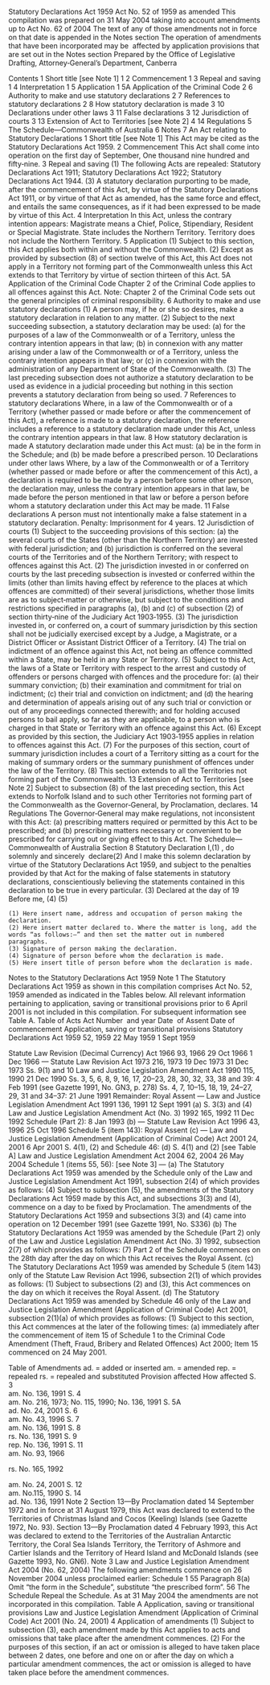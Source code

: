 
Statutory Declarations Act 1959
Act No. 52 of 1959 as amended
This compilation was prepared on 31 May 2004 taking into account amendments up to Act No. 62 of 2004
The text of any of those amendments not in force  on that date is appended in the Notes section
The operation of amendments that have been incorporated may be  affected by application provisions that are set out in the Notes section
Prepared by the Office of Legislative Drafting, Attorney‑General’s Department, Canberra
  
  
  
Contents
1	Short title [see Note 1]	1
2	Commencement	1
3	Repeal and saving	1
4	Interpretation	1
5	Application	1
5A	Application of the Criminal Code	2
6	Authority to make and use statutory declarations	2
7	References to statutory declarations	2
8	How statutory declaration is made	3
10	Declarations under other laws	3
11	False declarations	3
12	Jurisdiction of courts	3
13	Extension of Act to Territories [see Note 2]	4
14	Regulations	5
The Schedule—Commonwealth of Australia	6
Notes	7
An Act relating to Statutory Declarations
1  Short title [see Note 1]
		This Act may be cited as the Statutory Declarations Act 1959.
2  Commencement
		This Act shall come into operation on the first day of September, One thousand nine hundred and fifty‑nine.
3  Repeal and saving
	(1)	The following Acts are repealed:
		Statutory Declarations Act 1911;
		Statutory Declarations Act 1922;
		Statutory Declarations Act 1944.
	(3)	A statutory declaration purporting to be made, after the commencement of this Act, by virtue of the Statutory Declarations Act 1911, or by virtue of that Act as amended, has the same force and effect, and entails the same consequences, as if it had been expressed to be made by virtue of this Act.
4  Interpretation
		In this Act, unless the contrary intention appears:
Magistrate means a Chief, Police, Stipendiary, Resident or Special Magistrate.
State includes the Northern Territory.
Territory does not include the Northern Territory.
5  Application
	(1)	Subject to this section, this Act applies both within and without the Commonwealth.
	(2)	Except as provided by subsection (8) of section twelve of this Act, this Act does not apply in a Territory not forming part of the Commonwealth unless this Act extends to that Territory by virtue of section thirteen of this Act.
5A  Application of the Criminal Code
		Chapter 2 of the Criminal Code applies to all offences against this Act.
Note:	Chapter 2 of the Criminal Code sets out the general principles of criminal responsibility.
6  Authority to make and use statutory declarations
	(1)	A person may, if he or she so desires, make a statutory declaration in relation to any matter.
	(2)	Subject to the next succeeding subsection, a statutory declaration may be used:
	(a)	for the purposes of a law of the Commonwealth or of a Territory, unless the contrary intention appears in that law;
	(b)	in connexion with any matter arising under a law of the Commonwealth or of a Territory, unless the contrary intention appears in that law; or
	(c)	in connexion with the administration of any Department of State of the Commonwealth.
	(3)	The last preceding subsection does not authorize a statutory declaration to be used as evidence in a judicial proceeding but nothing in this section prevents a statutory declaration from being so used.
7  References to statutory declarations
		Where, in a law of the Commonwealth or of a Territory (whether passed or made before or after the commencement of this Act), a reference is made to a statutory declaration, the reference includes a reference to a statutory declaration made under this Act, unless the contrary intention appears in that law.
8  How statutory declaration is made
		A statutory declaration made under this Act must:
	(a)	be in the form in the Schedule; and
	(b)	be made before a prescribed person.
10  Declarations under other laws
		Where, by a law of the Commonwealth or of a Territory (whether passed or made before or after the commencement of this Act), a declaration is required to be made by a person before some other person, the declaration may, unless the contrary intention appears in that law, be made before the person mentioned in that law or before a person before whom a statutory declaration under this Act may be made.
11  False declarations
		A person must not intentionally make a false statement in a statutory declaration.
Penalty:	Imprisonment for 4 years.
12  Jurisdiction of courts
	(1)	Subject to the succeeding provisions of this section:
	(a)	the several courts of the States (other than the Northern Territory) are invested with federal jurisdiction; and
	(b)	jurisdiction is conferred on the several courts of the Territories and of the Northern Territory;
with respect to offences against this Act.
	(2)	The jurisdiction invested in or conferred on courts by the last preceding subsection is invested or conferred within the limits (other than limits having effect by reference to the places at which offences are committed) of their several jurisdictions, whether those limits are as to subject‑matter or otherwise, but subject to the conditions and restrictions specified in paragraphs (a), (b) and (c) of subsection (2) of section thirty‑nine of the Judiciary Act 1903‑1955.
	(3)	The jurisdiction invested in, or conferred on, a court of summary jurisdiction by this section shall not be judicially exercised except by a Judge, a Magistrate, or a District Officer or Assistant District Officer of a Territory.
	(4)	The trial on indictment of an offence against this Act, not being an offence committed within a State, may be held in any State or Territory.
	(5)	Subject to this Act, the laws of a State or Territory with respect to the arrest and custody of offenders or persons charged with offences and the procedure for:
	(a)	their summary conviction;
	(b)	their examination and commitment for trial on indictment;
	(c)	their trial and conviction on indictment; and
	(d)	the hearing and determination of appeals arising out of any such trial or conviction or out of any proceedings connected therewith;
and for holding accused persons to bail apply, so far as they are applicable, to a person who is charged in that State or Territory with an offence against this Act.
	(6)	Except as provided by this section, the Judiciary Act 1903‑1955 applies in relation to offences against this Act.
	(7)	For the purposes of this section, court of summary jurisdiction includes a court of a Territory sitting as a court for the making of summary orders or the summary punishment of offences under the law of the Territory.
	(8)	This section extends to all the Territories not forming part of the Commonwealth.
13  Extension of Act to Territories [see Note 2]
		Subject to subsection (8) of the last preceding section, this Act extends to Norfolk Island and to such other Territories not forming part of the Commonwealth as the Governor‑General, by Proclamation, declares.
14  Regulations
		The Governor‑General may make regulations, not inconsistent with this Act:
	(a)	prescribing matters required or permitted by this Act to be prescribed; and
	(b)	prescribing matters necessary or convenient to be prescribed for carrying out or giving effect to this Act.
The Schedule—Commonwealth of Australia
Section 8
Statutory Declaration
I,(1)							, do solemnly and sincerely  declare(2)
And I make this solemn declaration by virtue of the Statutory Declarations Act 1959, and subject to the penalties provided by that Act for the making of false statements in statutory declarations, conscientiously believing the statements contained in this declaration to be true in every particular.
(3)
Declared at						the
day of			 19
Before me, 
(4)
(5)



	(1)	Here insert name, address and occupation of person making the declaration.
	(2)	Here insert matter declared to. Where the matter is long, add the words “as follows:—” and then set the matter out in numbered paragraphs.
	(3)	Signature of person making the declaration.
	(4)	Signature of person before whom the declaration is made.
	(5)	Here insert title of person before whom the declaration is made.

Notes to the Statutory Declarations Act 1959
Note 1
The Statutory Declarations Act 1959 as shown in this compilation comprises Act No. 52, 1959 amended as indicated in the Tables below.
All relevant information pertaining to application, saving or transitional provisions prior to 6 April 2001 is not included in this compilation. For subsequent information see Table A. 
Table of Acts
Act
Number  and year
Date  of Assent
Date of commencement
Application, saving or transitional provisions
Statutory Declarations Act 1959
52, 1959
22 May 1959
1 Sept 1959

Statute Law Revision (Decimal Currency) Act 1966
93, 1966
29 Oct 1966
1 Dec 1966
—
Statute Law Revision Act 1973
216, 1973
19 Dec 1973
31 Dec 1973
Ss. 9(1) and 10
Law and Justice Legislation Amendment Act 1990
115, 1990
21 Dec 1990
Ss. 3, 5, 6, 8, 9, 16, 17, 20–23, 28, 30, 32, 33, 38 and 39: 4 Feb 1991 (see Gazette 1991, No. GN3, p. 278) Ss. 4, 7, 10–15, 18, 19, 24–27, 29, 31 and 34–37: 21 June 1991 Remainder: Royal Assent
—
Law and Justice Legislation Amendment Act 1991
136, 1991
12 Sept 1991
(a)
S. 3(3) and (4)
Law and Justice Legislation Amendment Act (No. 3) 1992
165, 1992
11 Dec 1992
Schedule (Part 2): 8 Jan 1993 (b)
—
Statute Law Revision Act 1996
43, 1996
25 Oct 1996
Schedule 5 (item 143): Royal Assent (c)
—
Law and Justice Legislation Amendment (Application of Criminal Code) Act 2001
24, 2001
6 Apr 2001
S. 4(1), (2) and Schedule 46: (d)
S. 4(1) and (2) [see Table A]
Law and Justice Legislation Amendment Act 2004
62, 2004
26 May 2004
Schedule 1 (items 55, 56): [see Note 3]
—
(a)	The Statutory Declarations Act 1959 was amended by the Schedule only of the Law and Justice Legislation Amendment Act 1991, subsection 2(4) of which provides as follows:
	(4)	Subject to subsection (5), the amendments of the Statutory Declarations Act 1959 made by this Act, and subsections 3(3) and (4), commence on a day to be fixed by Proclamation.
	The amendments of the Statutory Declarations Act 1959 and subsections 3(3) and (4) came into operation on 12 December 1991 (see Gazette 1991, No. S336)
(b)	The Statutory Declarations Act 1959 was amended by the Schedule (Part 2) only of the Law and Justice Legislation Amendment Act (No. 3) 1992, subsection 2(7) of which provides as follows:
	(7)	Part 2 of the Schedule commences on the 28th day after the day on which this Act receives the Royal Assent.
(c)	The Statutory Declarations Act 1959 was amended by Schedule 5 (item 143) only of the Statute Law Revision Act 1996, subsection 2(1) of which provides as follows:
	(1)	Subject to subsections (2) and (3), this Act commences on the day on which it receives the Royal Assent.
(d)	The Statutory Declarations Act 1959 was amended by Schedule 46 only of the Law and Justice Legislation Amendment (Application of Criminal Code) Act 2001, subsection 2(1)(a) of which provides as follows:
	(1)	Subject to this section, this Act commences at the later of the following times:
	(a)	immediately after the commencement of item 15 of Schedule 1 to the Criminal Code Amendment (Theft, Fraud, Bribery and Related Offences) Act 2000;
	Item 15 commenced on 24 May 2001.

Table of Amendments
ad. = added or inserted     am. = amended     rep. = repealed     rs. = repealed and substituted
Provision affected
How affected
S. 3	
am. No. 136, 1991
S. 4	
am. No. 216, 1973; No. 115, 1990; No. 136, 1991
S. 5A	
ad. No. 24, 2001
S. 6	
am. No. 43, 1996
S. 7	
am. No. 136, 1991
S. 8	
rs. No. 136, 1991
S. 9	
rep. No. 136, 1991
S. 11	
am. No. 93, 1966

rs. No. 165, 1992

am. No. 24, 2001
S. 12	
am. No.115, 1990
S. 14	
ad. No. 136, 1991 
Note 2
Section 13—By Proclamation dated 14 September 1972 and in force at 31 August 1979, this Act was declared to extend to the Territories of Christmas Island and Cocos (Keeling) Islands (see Gazette 1972, No. 93).
Section 13—By Proclamation dated 4 February 1993, this Act was declared to extend to the Territories of the Australian Antarctic Territory, the Coral Sea Islands Territory, the Territory of Ashmore and Cartier Islands and the Territory of Heard Island and McDonald Islands (see Gazette 1993, No. GN6).
Note 3
Law and Justice Legislation Amendment Act 2004 (No. 62, 2004)
The following amendments commence on 26 November 2004 unless proclaimed earlier:
Schedule 1
55  Paragraph 8(a)
Omit “the form in the Schedule”, substitute “the prescribed form”.
56  The Schedule
Repeal the Schedule.
As at 31 May 2004 the amendments are not incorporated in this compilation.
Table A
Application, saving or transitional provisions
Law and Justice Legislation Amendment (Application of Criminal Code) Act 2001 (No. 24, 2001)
4  Application of amendments
	(1)	Subject to subsection (3), each amendment made by this Act applies to acts and omissions that take place after the amendment commences.
	(2)	For the purposes of this section, if an act or omission is alleged to have taken place between 2 dates, one before and one on or after the day on which a particular amendment commences, the act or omission is alleged to have taken place before the amendment commences.

